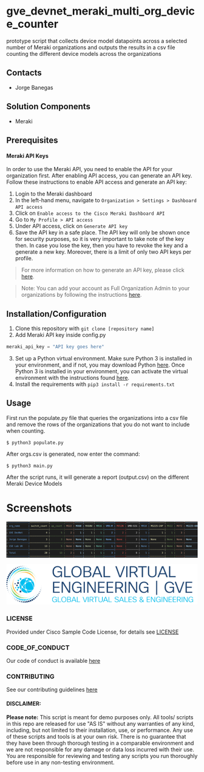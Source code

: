 # gve_devnet_meraki_multi_org_device_counter
prototype script that collects device model datapoints across a selected number of Meraki organizations and outputs the results in a csv file counting the different device models across the organizations


## Contacts
* Jorge Banegas

## Solution Components
* Meraki

## Prerequisites
#### Meraki API Keys
In order to use the Meraki API, you need to enable the API for your organization first. After enabling API access, you can generate an API key. Follow these instructions to enable API access and generate an API key:
1. Login to the Meraki dashboard
2. In the left-hand menu, navigate to `Organization > Settings > Dashboard API access`
3. Click on `Enable access to the Cisco Meraki Dashboard API`
4. Go to `My Profile > API access`
5. Under API access, click on `Generate API key`
6. Save the API key in a safe place. The API key will only be shown once for security purposes, so it is very important to take note of the key then. In case you lose the key, then you have to revoke the key and a generate a new key. Moreover, there is a limit of only two API keys per profile.

> For more information on how to generate an API key, please click [here](https://developer.cisco.com/meraki/api-v1/#!authorization/authorization). 

> Note: You can add your account as Full Organization Admin to your organizations by following the instructions [here](https://documentation.meraki.com/General_Administration/Managing_Dashboard_Access/Managing_Dashboard_Administrators_and_Permissions).

## Installation/Configuration
1. Clone this repository with `git clone [repository name]`
2. Add Meraki API key inside config.py
```python
meraki_api_key = "API key goes here"
```
3. Set up a Python virtual environment. Make sure Python 3 is installed in your environment, and if not, you may download Python [here](https://www.python.org/downloads/). Once Python 3 is installed in your environment, you can activate the virtual environment with the instructions found [here](https://docs.python.org/3/tutorial/venv.html).
4. Install the requirements with `pip3 install -r requirements.txt`

## Usage
First run the populate.py file that queries the organizations into a csv file and remove the rows of the organizations that you do not want to include when counting.

```
$ python3 populate.py
```

After orgs.csv is generated, now enter the command:

```
$ python3 main.py
```

After the script runs, it will generate a report (output.csv) on the different Meraki Device Models
# Screenshots
![/IMAGES/output.png](/IMAGES/output.png)

![/IMAGES/0image.png](/IMAGES/0image.png)

### LICENSE

Provided under Cisco Sample Code License, for details see [LICENSE](LICENSE.md)

### CODE_OF_CONDUCT

Our code of conduct is available [here](CODE_OF_CONDUCT.md)

### CONTRIBUTING

See our contributing guidelines [here](CONTRIBUTING.md)

#### DISCLAIMER:
<b>Please note:</b> This script is meant for demo purposes only. All tools/ scripts in this repo are released for use "AS IS" without any warranties of any kind, including, but not limited to their installation, use, or performance. Any use of these scripts and tools is at your own risk. There is no guarantee that they have been through thorough testing in a comparable environment and we are not responsible for any damage or data loss incurred with their use.
You are responsible for reviewing and testing any scripts you run thoroughly before use in any non-testing environment.
